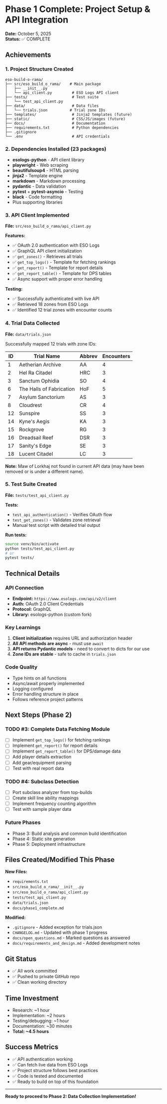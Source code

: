 # Phase 1 Complete: Project Setup & API Integration

**Date:** October 5, 2025  
**Status:** ✅ COMPLETE

## Achievements

### 1. Project Structure Created
```
eso-build-o-rama/
├── src/eso_build_o_rama/    # Main package
│   ├── __init__.py
│   └── api_client.py         # ESO Logs API client
├── tests/                    # Test suite
│   └── test_api_client.py
├── data/                     # Data files
│   └── trials.json          # Trial zone IDs
├── templates/                # Jinja2 templates (future)
├── static/                   # CSS/JS/images (future)
├── docs/                     # Documentation
├── requirements.txt          # Python dependencies
├── .gitignore
└── .env                      # API credentials
```

### 2. Dependencies Installed (23 packages)
- **esologs-python** - API client library
- **playwright** - Web scraping
- **beautifulsoup4** - HTML parsing
- **jinja2** - Template engine
- **markdown** - Markdown processing
- **pydantic** - Data validation
- **pytest** + **pytest-asyncio** - Testing
- **black** - Code formatting
- Plus supporting libraries

### 3. API Client Implemented
**File:** `src/eso_build_o_rama/api_client.py`

**Features:**
- ✅ OAuth 2.0 authentication with ESO Logs
- ✅ GraphQL API client initialization
- ✅ `get_zones()` - Retrieves all trials
- ✅ `get_top_logs()` - Template for fetching rankings
- ✅ `get_report()` - Template for report details
- ✅ `get_report_table()` - Template for DPS tables
- ✅ Async support with proper error handling

**Testing:**
- ✅ Successfully authenticated with live API
- ✅ Retrieved 18 zones from ESO Logs
- ✅ Identified 12 trial zones with encounter counts

### 4. Trial Data Collected
**File:** `data/trials.json`

Successfully mapped 12 trials with zone IDs:

| ID | Trial Name | Abbrev | Encounters |
|----|------------|--------|------------|
| 1 | Aetherian Archive | AA | 4 |
| 2 | Hel Ra Citadel | HRC | 3 |
| 3 | Sanctum Ophidia | SO | 4 |
| 6 | The Halls of Fabrication | HoF | 5 |
| 7 | Asylum Sanctorium | AS | 3 |
| 8 | Cloudrest | CR | 4 |
| 12 | Sunspire | SS | 3 |
| 14 | Kyne's Aegis | KA | 3 |
| 15 | Rockgrove | RG | 3 |
| 16 | Dreadsail Reef | DSR | 3 |
| 17 | Sanity's Edge | SE | 3 |
| 18 | Lucent Citadel | LC | 3 |

**Note:** Maw of Lorkhaj not found in current API data (may have been removed or is under a different name).

### 5. Test Suite Created
**File:** `tests/test_api_client.py`

**Tests:**
- `test_api_authentication()` - Verifies OAuth flow
- `test_get_zones()` - Validates zone retrieval
- Manual test script with detailed trial output

**Run tests:**
```bash
source venv/bin/activate
python tests/test_api_client.py
# or
pytest tests/
```

## Technical Details

### API Connection
- **Endpoint:** `https://www.esologs.com/api/v2/client`
- **Auth:** OAuth 2.0 Client Credentials
- **Protocol:** GraphQL
- **Library:** esologs-python (custom fork)

### Key Learnings
1. **Client initialization** requires URL and authorization header
2. **All API methods are async** - must use `await`
3. **API returns Pydantic models** - need to convert to dicts for our use
4. **Zone IDs are stable** - safe to cache in `trials.json`

### Code Quality
- Type hints on all functions
- Async/await properly implemented
- Logging configured
- Error handling structure in place
- Follows reference project patterns

## Next Steps (Phase 2)

### TODO #3: Complete Data Fetching Module
- [ ] Implement `get_top_logs()` for fetching rankings
- [ ] Implement `get_report()` for report details
- [ ] Implement `get_report_table()` for DPS/damage data
- [ ] Add player details extraction
- [ ] Add gear/equipment parsing
- [ ] Test with real report data

### TODO #4: Subclass Detection
- [ ] Port subclass analyzer from top-builds
- [ ] Create skill line ability mappings
- [ ] Implement frequency counting algorithm
- [ ] Test with sample player data

### Future Phases
- Phase 3: Build analysis and common build identification
- Phase 4: Static site generation
- Phase 5: Deployment infrastructure

## Files Created/Modified This Phase

**New Files:**
- `requirements.txt`
- `src/eso_build_o_rama/__init__.py`
- `src/eso_build_o_rama/api_client.py`
- `tests/test_api_client.py`
- `data/trials.json`
- `docs/phase1_complete.md`

**Modified:**
- `.gitignore` - Added exception for trials.json
- `CHANGELOG.md` - Updated with phase 1 progress
- `docs/open_questions.md` - Marked questions as answered
- `docs/requirements_and_design.md` - Added development notes

## Git Status
- ✅ All work committed
- ✅ Pushed to private GitHub repo
- ✅ Clean working directory

## Time Investment
- Research: ~1 hour
- Implementation: ~2 hours
- Testing/debugging: ~1 hour
- Documentation: ~30 minutes
- **Total: ~4.5 hours**

## Success Metrics
- ✅ API authentication working
- ✅ Can fetch live data from ESO Logs
- ✅ Project structure follows best practices
- ✅ Code is tested and documented
- ✅ Ready to build on top of this foundation

---

**Ready to proceed to Phase 2: Data Collection Implementation!**
